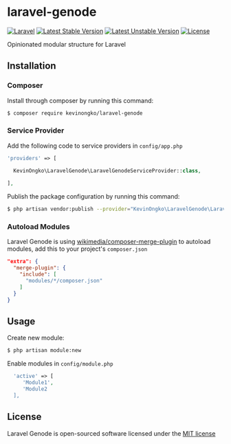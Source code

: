 # laravel-genode

[![Laravel](https://img.shields.io/badge/laravel-5-orange.svg)](http://laravel.com)
[![Latest Stable Version](https://poser.pugx.org/kevinongko/laravel-genode/v/stable)](https://packagist.org/packages/kevinongko/laravel-genode)
[![Latest Unstable Version](https://poser.pugx.org/kevinongko/laravel-genode/v/unstable)](https://packagist.org/packages/kevinongko/laravel-genode)
[![License](https://poser.pugx.org/kevinongko/laravel-genode/license)](https://github.com/kevinongko/laravel-genode/blob/master/LICENSE)

Opinionated modular structure for Laravel


## Installation
### Composer
Install through composer by running this command:

```sh
$ composer require kevinongko/laravel-genode
```
### Service Provider
Add the following code to service providers in `config/app.php`
```php
'providers' => [

  KevinOngko\LaravelGenode\LaravelGenodeServiceProvider::class,
  
],
```

Publish the package configuration by running this command:
```sh
$ php artisan vendor:publish --provider="KevinOngko\LaravelGenode\LaravelGenodeServiceProvider"
```

### Autoload Modules
Laravel Genode is using [wikimedia/composer-merge-plugin](https://github.com/wikimedia/composer-merge-plugin) to autoload modules, add this to your project's `composer.json`
```json
"extra": {
  "merge-plugin": {
    "include": [
      "modules/*/composer.json"
    ]
  }
}
```

## Usage
Create new module:
```sh
$ php artisan module:new
```

Enable modules in `config/module.php`
```php
  'active' => [
     'Module1',
     'Module2
  ],
```


## License

Laravel Genode is open-sourced software licensed under the [MIT license](http://opensource.org/licenses/MIT)
